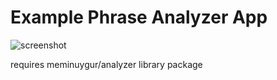 # Example Phrase Analyzer App

![screenshot](https://image.prntscr.com/image/9KehgsBoR9uUpYZoPoHQKw.png)

requires meminuygur/analyzer library package
